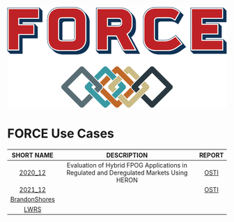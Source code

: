 
![FORCE](logos/FORCE_logo-color.png)


# FORCE Use Cases


| SHORT NAME                      | DESCRIPTION                                                                             | REPORT                                      |
|:-------------------------------:|:---------------------------------------------------------------------------------------:|:-------------------------------------------:|
| [2020_12](2020_12/)             | Evaluation of Hybrid FPOG Applications in Regulated and Deregulated Markets Using HERON | [OSTI](https://www.osti.gov/biblio/1755894) |
| [2021_12](2021_12/)             |                                                                                         | [OSTI](https://www.osti.gov/biblio/1844211) |
| [BrandonShores](BrandonShores/) |                                                                                         |                                             |
| [LWRS](LWRS/)                   |                                                                                         |                                             |
